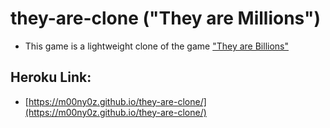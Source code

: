 # they-are-clone ("They are Millions")
- This game is a lightweight clone of the game ["They are Billions"](https://store.steampowered.com/app/644930/They_Are_Billions/)


## Heroku Link:
- [https://m00ny0z.github.io/they-are-clone/](https://m00ny0z.github.io/they-are-clone/)
